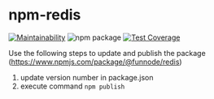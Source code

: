 # npm-redis

[![Maintainability](https://api.codeclimate.com/v1/badges/74d15cb292f7791e6156/maintainability)](https://codeclimate.com/github/FunNode/npm-redis/maintainability)
![npm package](https://github.com/FunNode/npm-redis/workflows/npm%20package/badge.svg)
[![Test Coverage](https://api.codeclimate.com/v1/badges/74d15cb292f7791e6156/test_coverage)](https://codeclimate.com/github/FunNode/npm-redis/test_coverage)

Use the following steps to update and publish the package (https://www.npmjs.com/package/@funnode/redis)

1. update version number in package.json
2. execute command `npm publish`
